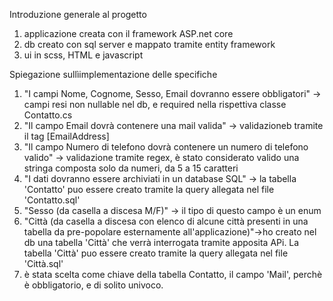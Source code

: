 Introduzione generale al progetto
1) applicazione creata con il framework ASP.net core
2) db creato con sql server e mappato tramite entity framework
3) ui in scss, HTML e javascript

Spiegazione sullìimplementazione delle specifiche 
1) "I campi Nome, Cognome, Sesso, Email dovranno essere obbligatori" -> campi resi non nullable nel db, e required nella rispettiva classe Contatto.cs
2) "Il campo Email dovrà contenere una mail valida" -> validazioneb tramite il tag     [EmailAddress]
3) "Il campo Numero di telefono dovrà contenere un numero di telefono valido" -> validazione tramite regex, è stato considerato valido una stringa composta solo da numeri, da 5 a 15 caratteri
4) "I dati dovranno essere archiviati in un database SQL" -> la tabella 'Contatto' puo essere creato tramite la query allegata nel file 'Contatto.sql'
5) "Sesso (da casella a discesa M/F)" -> il tipo di questo campo è un enum
6) "Città (da casella a discesa con elenco di alcune città presenti in una tabella da pre-popolare esternamente all'applicazione)"->ho creato nel db una tabella 'Città' che verrà interrogata tramite apposita APi. La tabella 'Città' puo essere creato tramite la query allegata nel file 'Città.sql'
7) è stata scelta come chiave della tabella Contatto, il campo 'Mail', perchè è obbligatorio, e di solito univoco.
